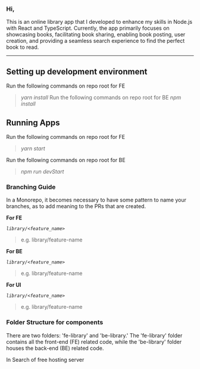 [//]: # ([Branching Diagram]&#40;https://app.diagrams.net/#G1M2D-E3kYp3eJ8nh9VBtSrSacnBPrBrdm&#41;)

[//]: # (#)

[//]: # ([FEATURE]&#40;https://docs.google.com/document/d/1yl9_YcareOgYXOy1AfCAiB1tejD6-XeAJ9LHVjZfQ7Y/edit&#41;)

[//]: # (#)
### Hi,
This is an online library app that I developed to enhance my skills in Node.js with React and TypeScript. Currently, the app primarily focuses on showcasing books, facilitating book sharing, enabling book posting, user creation, and providing a seamless search experience to find the perfect book to read.
***

## Setting up development environment
Run the following commands on repo root for FE
> _yarn install_
Run the following commands on repo root for BE
> _npm install_


## Running Apps
Run the following commands on repo root for FE

> _yarn start_
> 
Run the following commands on repo root for BE
> _npm run devStart_

### Branching Guide
In a Monorepo, it becomes necessary to have some pattern to name your branches, as to add meaning to the PRs that are created.


**For FE**

_`library/<feature_name>`_

> e.g. library/feature-name
> 
**For BE**

_`library/<feature_name>`_

> e.g. library/feature-name
> 
**For UI**

_`library/<feature_name>`_




> e.g. library/feature-name


### Folder Structure for components
 There are two folders: 'fe-library' and 'be-library.' The 'fe-library' folder contains all the front-end (FE) related code, while the 'be-library' folder houses the back-end (BE) related code.

 In Search of free hosting server 
 
